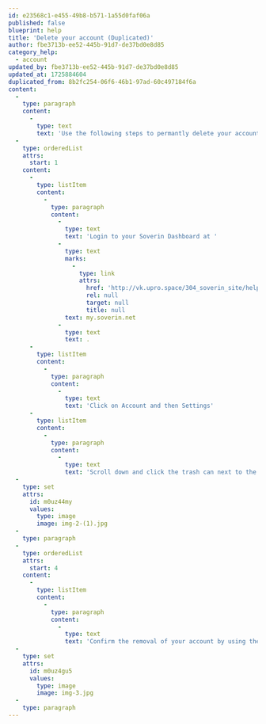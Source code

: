 ```yaml
---
id: e23568c1-e455-49b8-b571-1a55d0faf06a
published: false
blueprint: help
title: 'Delete your account (Duplicated)'
author: fbe3713b-ee52-445b-91d7-de37bd0e8d85
category_help:
  - account
updated_by: fbe3713b-ee52-445b-91d7-de37bd0e8d85
updated_at: 1725884604
duplicated_from: 8b2fc254-06f6-46b1-97ad-60c497184f6a
content:
  -
    type: paragraph
    content:
      -
        type: text
        text: 'Use the following steps to permantly delete your account'
  -
    type: orderedList
    attrs:
      start: 1
    content:
      -
        type: listItem
        content:
          -
            type: paragraph
            content:
              -
                type: text
                text: 'Login to your Soverin Dashboard at '
              -
                type: text
                marks:
                  -
                    type: link
                    attrs:
                      href: 'http://vk.upro.space/304_soverin_site/help2.html#'
                      rel: null
                      target: null
                      title: null
                text: my.soverin.net
              -
                type: text
                text: .
      -
        type: listItem
        content:
          -
            type: paragraph
            content:
              -
                type: text
                text: 'Click on Account and then Settings'
      -
        type: listItem
        content:
          -
            type: paragraph
            content:
              -
                type: text
                text: 'Scroll down and click the trash can next to the “STATUS” '
  -
    type: set
    attrs:
      id: m0uz44my
      values:
        type: image
        image: img-2-(1).jpg
  -
    type: paragraph
  -
    type: orderedList
    attrs:
      start: 4
    content:
      -
        type: listItem
        content:
          -
            type: paragraph
            content:
              -
                type: text
                text: 'Confirm the removal of your account by using the Remove my account'
  -
    type: set
    attrs:
      id: m0uz4gu5
      values:
        type: image
        image: img-3.jpg
  -
    type: paragraph
---
```

